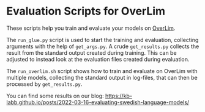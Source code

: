 # Evaluation Scripts for OverLim

These scripts help you train and evaluate your models on [OverLim](https://huggingface.co/datasets/KBLab/overlim).

The `run_glue.py` script is used to start the training and evaluation, collecting arguments with the help of `get_args.py`.
A  crude `get_results.py` collects the result from the standard output created during training. This can be adjusted to instead look at the evaluation files created during evaluation.

The `run_overlim.sh` script shows how to train and evaluate on OverLim with multiple models, collecting the standard output in log-files, that can then be processed by `get_results.py`.

You can find some results on our blog: https://kb-labb.github.io/posts/2022-03-16-evaluating-swedish-language-models/
